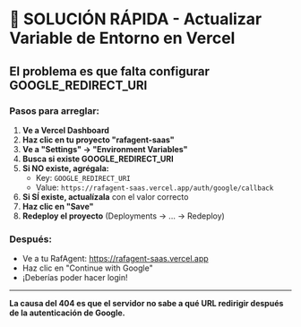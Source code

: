 # 🚨 SOLUCIÓN RÁPIDA - Actualizar Variable de Entorno en Vercel

## El problema es que falta configurar GOOGLE_REDIRECT_URI

### Pasos para arreglar:

1. **Ve a Vercel Dashboard**
2. **Haz clic en tu proyecto "rafagent-saas"**
3. **Ve a "Settings" → "Environment Variables"**
4. **Busca si existe GOOGLE_REDIRECT_URI**
5. **Si NO existe, agrégala:**
   - Key: `GOOGLE_REDIRECT_URI`
   - Value: `https://rafagent-saas.vercel.app/auth/google/callback`
6. **Si SÍ existe, actualízala** con el valor correcto
7. **Haz clic en "Save"**
8. **Redeploy el proyecto** (Deployments → ... → Redeploy)

### Después:
- Ve a tu RafAgent: https://rafagent-saas.vercel.app
- Haz clic en "Continue with Google"
- ¡Deberías poder hacer login!

---

**La causa del 404 es que el servidor no sabe a qué URL redirigir después de la autenticación de Google.**

